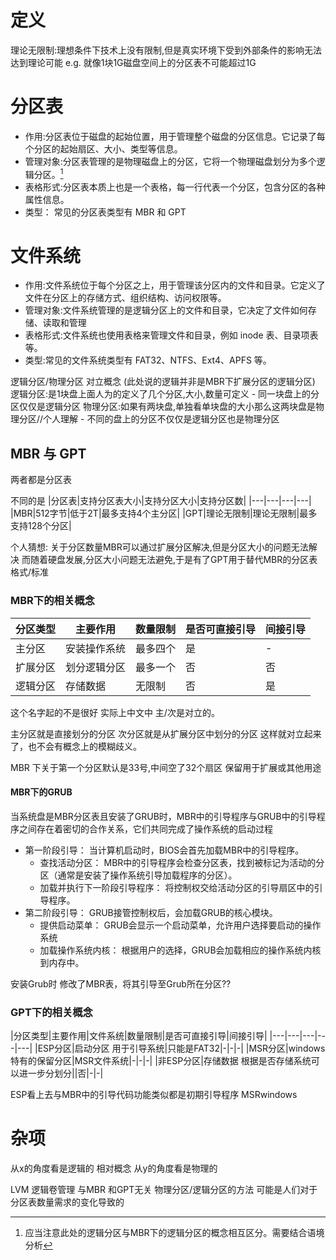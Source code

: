 # 定义
理论无限制:理想条件下技术上没有限制,但是真实环境下受到外部条件的影响无法达到理论可能
e.g. 就像1块1G磁盘空间上的分区表不可能超过1G

# 分区表
- 作用:分区表位于磁盘的起始位置，用于管理整个磁盘的分区信息。它记录了每个分区的起始扇区、大小、类型等信息。
- 管理对象:分区表管理的是物理磁盘上的分区，它将一个物理磁盘划分为多个逻辑分区。[^1]
- 表格形式:分区表本质上也是一个表格，每一行代表一个分区，包含分区的各种属性信息。
- 类型： 常见的分区表类型有 MBR 和 GPT

# 文件系统
- 作用:文件系统位于每个分区之上，用于管理该分区内的文件和目录。它定义了文件在分区上的存储方式、组织结构、访问权限等。
- 管理对象:文件系统管理的是逻辑分区上的文件和目录，它决定了文件如何存储、读取和管理
- 表格形式:文件系统也使用表格来管理文件和目录，例如 inode 表、目录项表等。
- 类型:常见的文件系统类型有 FAT32、NTFS、Ext4、APFS 等。

逻辑分区/物理分区  对立概念 (此处说的逻辑并非是MBR下扩展分区的逻辑分区)
逻辑分区:是1块盘上面人为的定义了几个分区,大小,数量可定义
    - 同一块盘上的分区仅仅是逻辑分区
物理分区:如果有两块盘,单独看单块盘的大小那么这两块盘是物理分区//个人理解
    - 不同的盘上的分区不仅仅是逻辑分区也是物理分区

## MBR 与 GPT

两者都是分区表

不同的是
|分区表|支持分区表大小|支持分区大小|支持分区数|
|---|---|---|---|
|MBR|512字节|低于2T|最多支持4个主分区|
|GPT|理论无限制|理论无限制|最多支持128个分区|

个人猜想:
关于分区数量MBR可以通过扩展分区解决,但是分区大小的问题无法解决
而随着硬盘发展,分区大小问题无法避免,于是有了GPT用于替代MBR的分区表格式/标准

### MBR下的相关概念

|分区类型|主要作用|数量限制|是否可直接引导|间接引导|
|---|---|---|---|---|
|主分区|安装操作系统|最多四个|是|-|
|扩展分区|划分逻辑分区|最多一个|否|否|
|逻辑分区|存储数据|无限制|否|是|

[^1]:应当注意此处的逻辑分区与MBR下的逻辑分区的概念相互区分。需要结合语境分析

这个名字起的不是很好 实际上中文中 主/次是对立的。

主分区就是直接划分的分区 次分区就是从扩展分区中划分的分区 这样就对立起来了，也不会有概念上的模糊歧义。

MBR 下关于第一个分区默认是33号,中间空了32个扇区 保留用于扩展或其他用途 

#### MBR下的GRUB
当系统盘是MBR分区表且安装了GRUB时，MBR中的引导程序与GRUB中的引导程序之间存在着密切的合作关系，它们共同完成了操作系统的启动过程

- 第一阶段引导： 当计算机启动时，BIOS会首先加载MBR中的引导程序。
    - 查找活动分区： MBR中的引导程序会检查分区表，找到被标记为活动的分区（通常是安装了操作系统引导加载程序的分区）。
    - 加载并执行下一阶段引导程序： 将控制权交给活动分区的引导扇区中的引导程序。
- 第二阶段引导： GRUB接管控制权后，会加载GRUB的核心模块。
    - 提供启动菜单： GRUB会显示一个启动菜单，允许用户选择要启动的操作系统
    - 加载操作系统内核： 根据用户的选择，GRUB会加载相应的操作系统内核到内存中。

安装Grub时 修改了MBR表，将其引导至Grub所在分区?? 

### GPT下的相关概念
|分区类型|主要作用|文件系统|数量限制|是否可直接引导|间接引导|
|---|---|---|---|---|
|ESP分区|启动分区 用于引导系统|只能是FAT32|-|-|-|
|MSR分区|windows特有的保留分区|MSR文件系统|-|-|-|
|非ESP分区|存储数据 根据是否存储系统可以进一步分划分||否|-|-|

ESP看上去与MBR中的引导代码功能类似都是初期引导程序
MSRwindows












# 杂项
从x的角度看是逻辑的 相对概念
从y的角度看是物理的

LVM 逻辑卷管理 与MBR 和GPT无关
物理分区/逻辑分区的方法
可能是人们对于分区表数量需求的变化导致的

